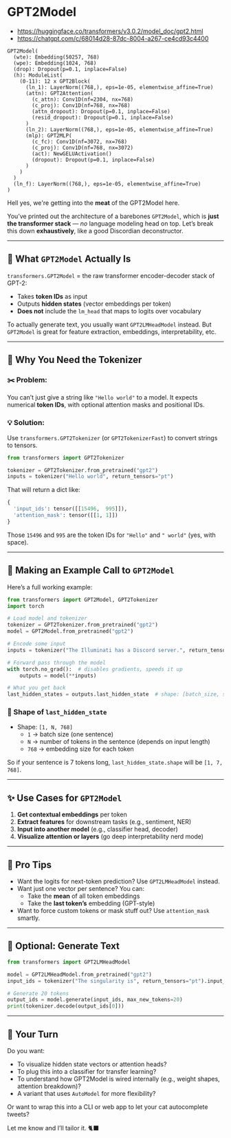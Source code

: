 # GPT2Model
- https://huggingface.co/transformers/v3.0.2/model_doc/gpt2.html
- https://chatgpt.com/c/68014d28-87dc-8004-a267-ce4cd93c4400
```
GPT2Model(
  (wte): Embedding(50257, 768)
  (wpe): Embedding(1024, 768)
  (drop): Dropout(p=0.1, inplace=False)
  (h): ModuleList(
    (0-11): 12 x GPT2Block(
      (ln_1): LayerNorm((768,), eps=1e-05, elementwise_affine=True)
      (attn): GPT2Attention(
        (c_attn): Conv1D(nf=2304, nx=768)
        (c_proj): Conv1D(nf=768, nx=768)
        (attn_dropout): Dropout(p=0.1, inplace=False)
        (resid_dropout): Dropout(p=0.1, inplace=False)
      )
      (ln_2): LayerNorm((768,), eps=1e-05, elementwise_affine=True)
      (mlp): GPT2MLP(
        (c_fc): Conv1D(nf=3072, nx=768)
        (c_proj): Conv1D(nf=768, nx=3072)
        (act): NewGELUActivation()
        (dropout): Dropout(p=0.1, inplace=False)
      )
    )
  )
  (ln_f): LayerNorm((768,), eps=1e-05, elementwise_affine=True)
)
```

Hell yes, we're getting into the **meat** of the GPT2Model here.

You’ve printed out the architecture of a barebones `GPT2Model`, which is **just the transformer stack** — *no* language modeling head on top. Let’s break this down **exhaustively**, like a good Discordian deconstructor.

---

## 🧠 What `GPT2Model` Actually Is

`transformers.GPT2Model` = the raw transformer encoder-decoder stack of GPT-2:
- Takes **token IDs** as input
- Outputs **hidden states** (vector embeddings per token)
- **Does not** include the `lm_head` that maps to logits over vocabulary

To actually generate text, you usually want `GPT2LMHeadModel` instead. But `GPT2Model` is great for feature extraction, embeddings, interpretability, etc.

---

## 🔡 Why You Need the Tokenizer

### ✂️ Problem:
You can’t just give a string like `"Hello world"` to a model. It expects numerical **token IDs**, with optional attention masks and positional IDs.

### 💡 Solution:
Use `transformers.GPT2Tokenizer` (or `GPT2TokenizerFast`) to convert strings to tensors.

```python
from transformers import GPT2Tokenizer

tokenizer = GPT2Tokenizer.from_pretrained("gpt2")
inputs = tokenizer("Hello world", return_tensors="pt")
```

That will return a dict like:

```python
{
  'input_ids': tensor([[15496,  995]]),
  'attention_mask': tensor([[1, 1]])
}
```

Those `15496` and `995` are the token IDs for `"Hello"` and `" world"` (yes, with space).

---

## 🔁 Making an Example Call to `GPT2Model`

Here’s a full working example:

```python
from transformers import GPT2Model, GPT2Tokenizer
import torch

# Load model and tokenizer
tokenizer = GPT2Tokenizer.from_pretrained("gpt2")
model = GPT2Model.from_pretrained("gpt2")

# Encode some input
inputs = tokenizer("The Illuminati has a Discord server.", return_tensors="pt")

# Forward pass through the model
with torch.no_grad():  # disables gradients, speeds it up
    outputs = model(**inputs)

# What you get back
last_hidden_states = outputs.last_hidden_state  # shape: [batch_size, seq_len, hidden_size]
```

### 👀 Shape of `last_hidden_state`

- Shape: `[1, N, 768]`
  - `1` → batch size (one sentence)
  - `N` → number of tokens in the sentence (depends on input length)
  - `768` → embedding size for each token

So if your sentence is 7 tokens long, `last_hidden_state.shape` will be `[1, 7, 768]`.

---

## ✨ Use Cases for `GPT2Model`

1. **Get contextual embeddings** per token
2. **Extract features** for downstream tasks (e.g., sentiment, NER)
3. **Input into another model** (e.g., classifier head, decoder)
4. **Visualize attention or layers** (go deep interpretability nerd mode)

---

## 🧠 Pro Tips

- Want the logits for next-token prediction? Use `GPT2LMHeadModel` instead.
- Want just one vector per sentence? You can:
  - Take the **mean** of all token embeddings
  - Take the **last token’s** embedding (GPT-style)
- Want to force custom tokens or mask stuff out? Use `attention_mask` smartly.

---

## 💬 Optional: Generate Text

```python
from transformers import GPT2LMHeadModel

model = GPT2LMHeadModel.from_pretrained("gpt2")
input_ids = tokenizer("The singularity is", return_tensors="pt").input_ids

# Generate 20 tokens
output_ids = model.generate(input_ids, max_new_tokens=20)
print(tokenizer.decode(output_ids[0]))
```

---

## 🙏 Your Turn

Do you want:
- To visualize hidden state vectors or attention heads?
- To plug this into a classifier for transfer learning?
- To understand how GPT2Model is wired internally (e.g., weight shapes, attention breakdown)?
- A variant that uses `AutoModel` for more flexibility?

Or want to wrap this into a CLI or web app to let your cat autocomplete tweets?

Let me know and I’ll tailor it. 🐈‍⬛